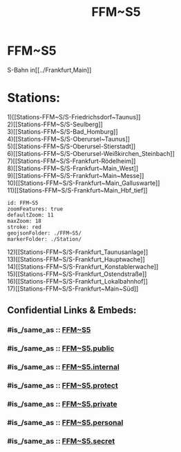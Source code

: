 ﻿---
aliases:
- FFM~S5
confidential: public
cssclasses: geo-Region
draft: false
expiryDate: 
isDeleted: false
isReadOnly: false
keywords: 
Languages:
- de
layout: 
license: "CC BY-SA 4.0"
linkTitle: 
location:
- 50.17324
- 8.586918
publish: true
publishDate: 
source: "https://datahub.io/core/country-codes"
tags:
- geo/Country/Region
title: FFM~S5
type: geo-Region
---

# FFM~S5

S-Bahn in[[../Frankfurt,Main]]  

# Stations:
1)[[Stations-FFM~S/S-Friedrichsdorf~Taunus]]  
2)[[Stations-FFM~S/S-Seulberg]]  
3)[[Stations-FFM~S/S-Bad_Homburg]]  
4)[[Stations-FFM~S/S-Oberursel~Taunus]]  
5)[[Stations-FFM~S/S-Oberursel-Stierstadt]]  
6)[[Stations-FFM~S/S-Oberursel-Weißkirchen_Steinbach]]  
7)[[Stations-FFM~S/S-Frankfurt-Rödelheim]]  
8)[[Stations-FFM~S/S-Frankfurt~Main_West]]  
9)[[Stations-FFM~S/S-Frankfurt~Main~Messe]]  
10)[[Stations-FFM~S/S-Frankfurt~Main_Galluswarte]]  
11)[[Stations-FFM~S/S-Frankfurt~Main_Hbf_tief]]  

```leaflet
id: FFM~S5
zoomFeatures: true 
defaultZoom: 11 
maxZoom: 18
stroke: red
geojsonFolder: ./FFM~S5/
markerFolder: ./Station/
```

12)[[Stations-FFM~S/S-Frankfurt_Taunusanlage]]  
13)[[Stations-FFM~S/S-Frankfurt_Hauptwache]]  
14)[[Stations-FFM~S/S-Frankfurt_Konstablerwache]]  
15)[[Stations-FFM~S/S-Frankfurt_Ostendstraße]]  
16)[[Stations-FFM~S/S-Frankfurt_Lokalbahnhof]]  
17)[[Stations-FFM~S/S-Frankfurt~Main~Süd]]  


## Confidential Links & Embeds: 

### #is_/same_as :: [FFM~S5](FFM~S5.md) 

### #is_/same_as :: [FFM~S5.public](/_public/Earth/Continent/Europe/Europe~Central/Germany/Germany~West/Hessen/counties~Hessen/Frankfurt~Main/FFM~S5.public.md) 

### #is_/same_as :: [FFM~S5.internal](/_internal/Earth/Continent/Europe/Europe~Central/Germany/Germany~West/Hessen/counties~Hessen/Frankfurt~Main/FFM~S5.internal.md) 

### #is_/same_as :: [FFM~S5.protect](/_protect/Earth/Continent/Europe/Europe~Central/Germany/Germany~West/Hessen/counties~Hessen/Frankfurt~Main/FFM~S5.protect.md) 

### #is_/same_as :: [FFM~S5.private](/_private/Earth/Continent/Europe/Europe~Central/Germany/Germany~West/Hessen/counties~Hessen/Frankfurt~Main/FFM~S5.private.md) 

### #is_/same_as :: [FFM~S5.personal](/_personal/Earth/Continent/Europe/Europe~Central/Germany/Germany~West/Hessen/counties~Hessen/Frankfurt~Main/FFM~S5.personal.md) 

### #is_/same_as :: [FFM~S5.secret](/_secret/Earth/Continent/Europe/Europe~Central/Germany/Germany~West/Hessen/counties~Hessen/Frankfurt~Main/FFM~S5.secret.md)


